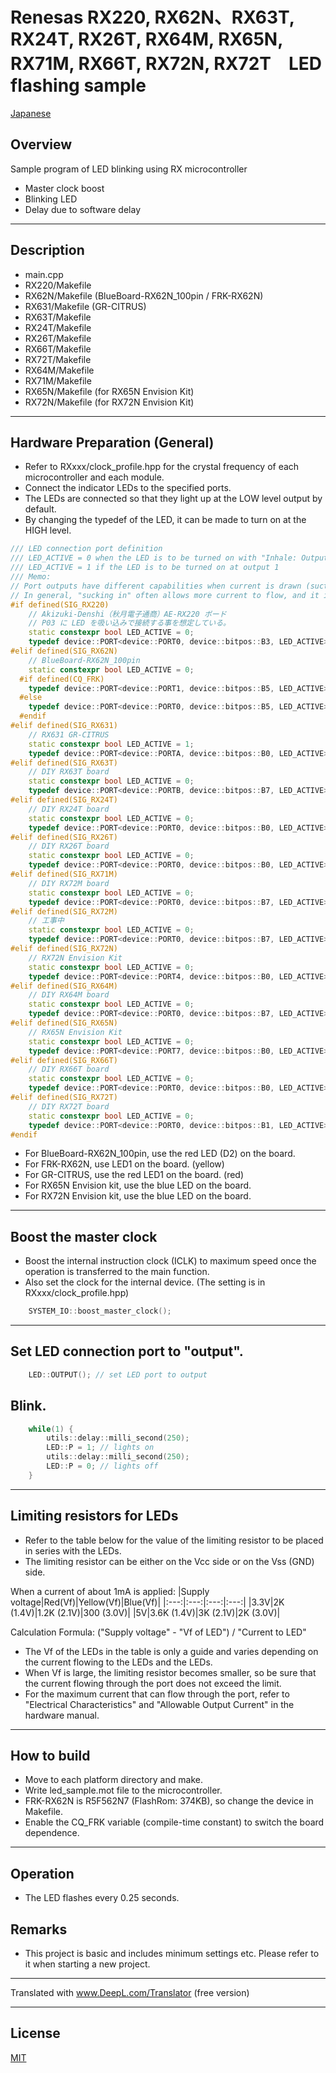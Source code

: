 Renesas RX220, RX62N、RX63T, RX24T, RX26T, RX64M, RX65N, RX71M, RX66T, RX72N, RX72T　LED flashing sample
=========

[Japanese](READMEja.md)
   
## Overview
Sample program of LED blinking using RX microcontroller

- Master clock boost
- Blinking LED
- Delay due to software delay

---

## Description
- main.cpp
- RX220/Makefile
- RX62N/Makefile (BlueBoard-RX62N_100pin / FRK-RX62N)
- RX631/Makefile (GR-CITRUS)
- RX63T/Makefile
- RX24T/Makefile
- RX26T/Makefile
- RX66T/Makefile
- RX72T/Makefile
- RX64M/Makefile
- RX71M/Makefile
- RX65N/Makefile (for RX65N Envision Kit)
- RX72N/Makefile (for RX72N Envision Kit)

---

## Hardware Preparation (General)
 - Refer to RXxxx/clock_profile.hpp for the crystal frequency of each microcontroller and each module.
 - Connect the indicator LEDs to the specified ports.
 - The LEDs are connected so that they light up at the LOW level output by default.
 - By changing the typedef of the LED, it can be made to turn on at the HIGH level.
   
```C++
/// LED connection port definition
/// LED_ACTIVE = 0 when the LED is to be turned on with "Inhale: Output 0
/// LED_ACTIVE = 1 if the LED is to be turned on at output 1
/// Memo:
// Port outputs have different capabilities when current is drawn (suction) and when current is swept (discharge).
// In general, "sucking in" often allows more current to flow, and it is customary to follow that convention and connect with "sucking in".
#if defined(SIG_RX220)
	// Akizuki-Denshi（秋月電子通商）AE-RX220 ボード
	// P03 に LED を吸い込みで接続する事を想定している。
	static constexpr bool LED_ACTIVE = 0;
	typedef device::PORT<device::PORT0, device::bitpos::B3, LED_ACTIVE> LED;
#elif defined(SIG_RX62N)
	// BlueBoard-RX62N_100pin
	static constexpr bool LED_ACTIVE = 0;
  #if defined(CQ_FRK)
	typedef device::PORT<device::PORT1, device::bitpos::B5, LED_ACTIVE> LED;
  #else
	typedef device::PORT<device::PORT0, device::bitpos::B5, LED_ACTIVE> LED;
  #endif
#elif defined(SIG_RX631)
	// RX631 GR-CITRUS
	static constexpr bool LED_ACTIVE = 1;
	typedef device::PORT<device::PORTA, device::bitpos::B0, LED_ACTIVE> LED;
#elif defined(SIG_RX63T)
	// DIY RX63T board
	static constexpr bool LED_ACTIVE = 0;
	typedef device::PORT<device::PORTB, device::bitpos::B7, LED_ACTIVE> LED;
#elif defined(SIG_RX24T)
	// DIY RX24T board
	static constexpr bool LED_ACTIVE = 0;
	typedef device::PORT<device::PORT0, device::bitpos::B0, LED_ACTIVE> LED;
#elif defined(SIG_RX26T)
	// DIY RX26T board
	static constexpr bool LED_ACTIVE = 0;
	typedef device::PORT<device::PORT0, device::bitpos::B0, LED_ACTIVE> LED;
#elif defined(SIG_RX71M)
	// DIY RX72M board
	static constexpr bool LED_ACTIVE = 0;
	typedef device::PORT<device::PORT0, device::bitpos::B7, LED_ACTIVE> LED;
#elif defined(SIG_RX72M)
	// 工事中
	static constexpr bool LED_ACTIVE = 0;
	typedef device::PORT<device::PORT0, device::bitpos::B7, LED_ACTIVE> LED;
#elif defined(SIG_RX72N)
	// RX72N Envision Kit
	static constexpr bool LED_ACTIVE = 0;
	typedef device::PORT<device::PORT4, device::bitpos::B0, LED_ACTIVE> LED;
#elif defined(SIG_RX64M)
	// DIY RX64M board
	static constexpr bool LED_ACTIVE = 0;
	typedef device::PORT<device::PORT0, device::bitpos::B7, LED_ACTIVE> LED;
#elif defined(SIG_RX65N)
	// RX65N Envision Kit
	static constexpr bool LED_ACTIVE = 0;
	typedef device::PORT<device::PORT7, device::bitpos::B0, LED_ACTIVE> LED;
#elif defined(SIG_RX66T)
	// DIY RX66T board
	static constexpr bool LED_ACTIVE = 0;
	typedef device::PORT<device::PORT0, device::bitpos::B0, LED_ACTIVE> LED;
#elif defined(SIG_RX72T)
	// DIY RX72T board
	static constexpr bool LED_ACTIVE = 0;
	typedef device::PORT<device::PORT0, device::bitpos::B1, LED_ACTIVE> LED;
#endif
```
- For BlueBoard-RX62N_100pin,  use the red LED (D2) on the board.
- For FRK-RX62N, use LED1 on the board. (yellow) 
- For GR-CITRUS, use the red LED1 on the board.  (red) 
- For RX65N Envision kit, use the blue LED on the board.
- For RX72N Envision kit, use the blue LED on the board.

---

## Boost the master clock
- Boost the internal instruction clock (ICLK) to maximum speed once the operation is transferred to the main function.
- Also set the clock for the internal device. (The setting is in RXxxx/clock_profile.hpp)

```C++
    SYSTEM_IO::boost_master_clock();
```

---

## Set LED connection port to "output".

```C++
	LED::OUTPUT(); // set LED port to output
```

## Blink.

```C++
	while(1) {
		utils::delay::milli_second(250);
		LED::P = 1; // lights on
		utils::delay::milli_second(250);
		LED::P = 0; // lights off
	}
````

---

## Limiting resistors for LEDs

- Refer to the table below for the value of the limiting resistor to be placed in series with the LEDs.
- The limiting resistor can be either on the Vcc side or on the Vss (GND) side.

When a current of about 1mA is applied:
|Supply voltage|Red(Vf)|Yellow(Vf)|Blue(Vf)|
|:---:|:---:|:---:|:---:|
|3.3V|2K (1.4V)|1.2K (2.1V)|300 (3.0V)|
|5V|3.6K (1.4V)|3K (2.1V)|2K (3.0V)|

Calculation Formula:
  ("Supply voltage" - "Vf of LED") / "Current to LED"   

- The Vf of the LEDs in the table is only a guide and varies depending on the current flowing to the LEDs and the LEDs.
- When Vf is large, the limiting resistor becomes smaller, so be sure that the current flowing through the port does not exceed the limit.
- For the maximum current that can flow through the port, refer to "Electrical Characteristics" and "Allowable Output Current" in the hardware manual.

---
   
## How to build

- Move to each platform directory and make.
- Write led_sample.mot file to the microcontroller.
- FRK-RX62N is R5F562N7 (FlashRom: 374KB), so change the device in Makefile.
- Enable the CQ_FRK variable (compile-time constant) to switch the board dependence.

---
   
## Operation
- The LED flashes every 0.25 seconds.
    
## Remarks
- This project is basic and includes minimum settings etc. Please refer to it when starting a new project.   
   
---

Translated with www.DeepL.com/Translator (free version)

---
   
License
----

[MIT](../LICENSE)
